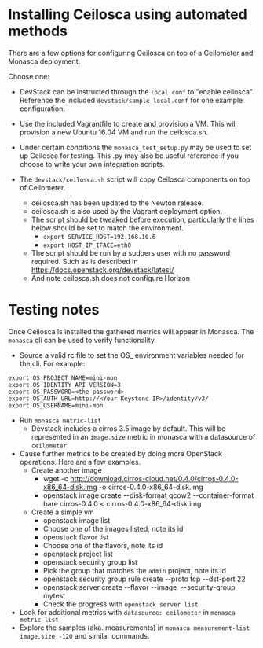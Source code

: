 # Installing Ceilosca using automated methods

There are a few options for configuring Ceilosca on top of a Ceilometer and Monasca deployment.

Choose one:
- DevStack can be instructed through the `local.conf` to "enable ceilosca".  Reference the included
  `devstack/sample-local.conf` for one example configuration.

- Use the included Vagrantfile to create and provision a VM.  This will provision a new Ubuntu 16.04 VM and run the
  ceilosca.sh.

- Under certain conditions the `monasca_test_setup.py` may be used to set up Ceilosca for testing.  This .py may also be
  useful reference if you choose to write your own integration scripts.

- The `devstack/ceilosca.sh` script will copy Ceilosca components on top of Ceilometer.
  - ceilosca.sh has been updated to the Newton release.
  - ceilosca.sh is also used by the Vagrant deployment option.
  - The script should be tweaked before execution, particularly the lines below
    should be set to match the environment.
    - `export SERVICE_HOST=192.168.10.6`
    - `export HOST_IP_IFACE=eth0`
  - The script should be run by a sudoers user with no password required.  Such as is described in
    https://docs.openstack.org/devstack/latest/
  - And note ceilosca.sh does not configure Horizon

# Testing notes

Once Ceilosca is installed the gathered metrics will appear in Monasca.  The `monasca` cli can be used to verify
functionality.

- Source a valid rc file to set the OS_ environment variables needed for the cli.  For example:
```
export OS_PROJECT_NAME=mini-mon
export OS_IDENTITY_API_VERSION=3
export OS_PASSWORD=<the password>
export OS_AUTH_URL=http://<Your Keystone IP>/identity/v3/
export OS_USERNAME=mini-mon
```
- Run `monasca metric-list`
  - Devstack includes a cirros 3.5 image by default.  This will be represented in an `image.size` metric in monasca
    with a datasource of `ceilometer`.
- Cause further metrics to be created by doing more OpenStack operations.
  Here are a few examples.
  - Create another image
    - wget -c http://download.cirros-cloud.net/0.4.0/cirros-0.4.0-x86_64-disk.img -o cirros-0.4.0-x86_64-disk.img
    - openstack image create --disk-format qcow2 --container-format bare cirros-0.4.0 < cirros-0.4.0-x86_64-disk.img
  - Create a simple vm
    - openstack image list
    - Choose one of the images listed, note its id
    - openstack flavor list
    - Choose one of the flavors, note its id
    - openstack project list
    - openstack security group list
    - Pick the group that matches the `admin` project, note its id
    - openstack security group rule create --proto tcp --dst-port 22 <security group id>
    - openstack server create --flavor <flavor id> --image <image id> --security-group <security group id> mytest
    - Check the progress with `openstack server list`
- Look for additional metrics with `datasource: ceilometer` in `monasca metric-list`
- Explore the samples (aka. measurements) in `monasca measurement-list image.size -120` and similar commands.
